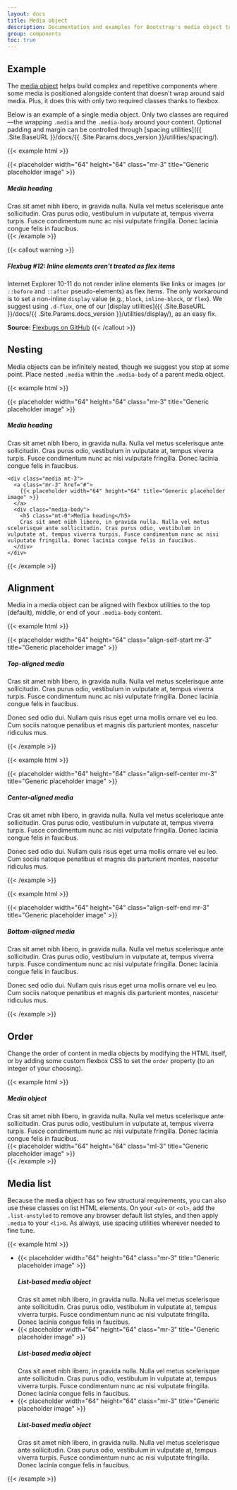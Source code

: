 ```yaml
---
layout: docs
title: Media object
description: Documentation and examples for Bootstrap's media object to construct highly repetitive components like blog comments, tweets, and the like.
group: components
toc: true
---
```


## Example

The [media object](http://www.stubbornella.org/content/2010/06/25/the-media-object-saves-hundreds-of-lines-of-code/) helps build complex and repetitive components where some media is positioned alongside content that doesn't wrap around said media. Plus, it does this with only two required classes thanks to flexbox.

Below is an example of a single media object. Only two classes are required—the wrapping `.media` and the `.media-body` around your content. Optional padding and margin can be controlled through [spacing utilities]({{ .Site.BaseURL }}/docs/{{ .Site.Params.docs_version }}/utilities/spacing/).

{{< example html >}}
<div class="media">
  {{< placeholder width="64" height="64" class="mr-3" title="Generic placeholder image" >}}
  <div class="media-body">
    <h5 class="mt-0">Media heading</h5>
    Cras sit amet nibh libero, in gravida nulla. Nulla vel metus scelerisque ante sollicitudin. Cras purus odio, vestibulum in vulputate at, tempus viverra turpis. Fusce condimentum nunc ac nisi vulputate fringilla. Donec lacinia congue felis in faucibus.
  </div>
</div>
{{< /example >}}

{{< callout warning >}}
##### Flexbug #12: Inline elements aren't treated as flex items

Internet Explorer 10-11 do not render inline elements like links or images (or `::before` and `::after` pseudo-elements) as flex items. The only workaround is to set a non-inline `display` value (e.g., `block`, `inline-block`, or `flex`). We suggest using `.d-flex`, one of our [display utilities]({{ .Site.BaseURL }}/docs/{{ .Site.Params.docs_version }}/utilities/display/), as an easy fix.

**Source:** [Flexbugs on GitHub](https://github.com/philipwalton/flexbugs#flexbug-12)
{{< /callout >}}

## Nesting

Media objects can be infinitely nested, though we suggest you stop at some point. Place nested `.media` within the `.media-body` of a parent media object.

{{< example html >}}
<div class="media">
  {{< placeholder width="64" height="64" class="mr-3" title="Generic placeholder image" >}}
  <div class="media-body">
    <h5 class="mt-0">Media heading</h5>
    Cras sit amet nibh libero, in gravida nulla. Nulla vel metus scelerisque ante sollicitudin. Cras purus odio, vestibulum in vulputate at, tempus viverra turpis. Fusce condimentum nunc ac nisi vulputate fringilla. Donec lacinia congue felis in faucibus.

    <div class="media mt-3">
      <a class="mr-3" href="#">
        {{< placeholder width="64" height="64" title="Generic placeholder image" >}}
      </a>
      <div class="media-body">
        <h5 class="mt-0">Media heading</h5>
        Cras sit amet nibh libero, in gravida nulla. Nulla vel metus scelerisque ante sollicitudin. Cras purus odio, vestibulum in vulputate at, tempus viverra turpis. Fusce condimentum nunc ac nisi vulputate fringilla. Donec lacinia congue felis in faucibus.
      </div>
    </div>
  </div>
</div>
{{< /example >}}

## Alignment

Media in a media object can be aligned with flexbox utilities to the top (default), middle, or end of your `.media-body` content.

{{< example html >}}
<div class="media">
  {{< placeholder width="64" height="64" class="align-self-start mr-3" title="Generic placeholder image" >}}
  <div class="media-body">
    <h5 class="mt-0">Top-aligned media</h5>
    <p>Cras sit amet nibh libero, in gravida nulla. Nulla vel metus scelerisque ante sollicitudin. Cras purus odio, vestibulum in vulputate at, tempus viverra turpis. Fusce condimentum nunc ac nisi vulputate fringilla. Donec lacinia congue felis in faucibus.</p>
    <p>Donec sed odio dui. Nullam quis risus eget urna mollis ornare vel eu leo. Cum sociis natoque penatibus et magnis dis parturient montes, nascetur ridiculus mus.</p>
  </div>
</div>
{{< /example >}}

{{< example html >}}
<div class="media">
  {{< placeholder width="64" height="64" class="align-self-center mr-3" title="Generic placeholder image" >}}
  <div class="media-body">
    <h5 class="mt-0">Center-aligned media</h5>
    <p>Cras sit amet nibh libero, in gravida nulla. Nulla vel metus scelerisque ante sollicitudin. Cras purus odio, vestibulum in vulputate at, tempus viverra turpis. Fusce condimentum nunc ac nisi vulputate fringilla. Donec lacinia congue felis in faucibus.</p>
    <p class="mb-0">Donec sed odio dui. Nullam quis risus eget urna mollis ornare vel eu leo. Cum sociis natoque penatibus et magnis dis parturient montes, nascetur ridiculus mus.</p>
  </div>
</div>
{{< /example >}}

{{< example html >}}
<div class="media">
  {{< placeholder width="64" height="64" class="align-self-end mr-3" title="Generic placeholder image" >}}
  <div class="media-body">
    <h5 class="mt-0">Bottom-aligned media</h5>
    <p>Cras sit amet nibh libero, in gravida nulla. Nulla vel metus scelerisque ante sollicitudin. Cras purus odio, vestibulum in vulputate at, tempus viverra turpis. Fusce condimentum nunc ac nisi vulputate fringilla. Donec lacinia congue felis in faucibus.</p>
    <p class="mb-0">Donec sed odio dui. Nullam quis risus eget urna mollis ornare vel eu leo. Cum sociis natoque penatibus et magnis dis parturient montes, nascetur ridiculus mus.</p>
  </div>
</div>
{{< /example >}}

## Order

Change the order of content in media objects by modifying the HTML itself, or by adding some custom flexbox CSS to set the `order` property (to an integer of your choosing).

{{< example html >}}
<div class="media">
  <div class="media-body">
    <h5 class="mt-0 mb-1">Media object</h5>
    Cras sit amet nibh libero, in gravida nulla. Nulla vel metus scelerisque ante sollicitudin. Cras purus odio, vestibulum in vulputate at, tempus viverra turpis. Fusce condimentum nunc ac nisi vulputate fringilla. Donec lacinia congue felis in faucibus.
  </div>
  {{< placeholder width="64" height="64" class="ml-3" title="Generic placeholder image" >}}
</div>
{{< /example >}}

## Media list

Because the media object has so few structural requirements, you can also use these classes on list HTML elements. On your `<ul>` or `<ol>`, add the `.list-unstyled` to remove any browser default list styles, and then apply `.media` to your `<li>`s. As always, use spacing utilities wherever needed to fine tune.

{{< example html >}}
<ul class="list-unstyled">
  <li class="media">
    {{< placeholder width="64" height="64" class="mr-3" title="Generic placeholder image" >}}
    <div class="media-body">
      <h5 class="mt-0 mb-1">List-based media object</h5>
      Cras sit amet nibh libero, in gravida nulla. Nulla vel metus scelerisque ante sollicitudin. Cras purus odio, vestibulum in vulputate at, tempus viverra turpis. Fusce condimentum nunc ac nisi vulputate fringilla. Donec lacinia congue felis in faucibus.
    </div>
  </li>
  <li class="media my-4">
    {{< placeholder width="64" height="64" class="mr-3" title="Generic placeholder image" >}}
    <div class="media-body">
      <h5 class="mt-0 mb-1">List-based media object</h5>
      Cras sit amet nibh libero, in gravida nulla. Nulla vel metus scelerisque ante sollicitudin. Cras purus odio, vestibulum in vulputate at, tempus viverra turpis. Fusce condimentum nunc ac nisi vulputate fringilla. Donec lacinia congue felis in faucibus.
    </div>
  </li>
  <li class="media">
    {{< placeholder width="64" height="64" class="mr-3" title="Generic placeholder image" >}}
    <div class="media-body">
      <h5 class="mt-0 mb-1">List-based media object</h5>
      Cras sit amet nibh libero, in gravida nulla. Nulla vel metus scelerisque ante sollicitudin. Cras purus odio, vestibulum in vulputate at, tempus viverra turpis. Fusce condimentum nunc ac nisi vulputate fringilla. Donec lacinia congue felis in faucibus.
    </div>
  </li>
</ul>
{{< /example >}}
